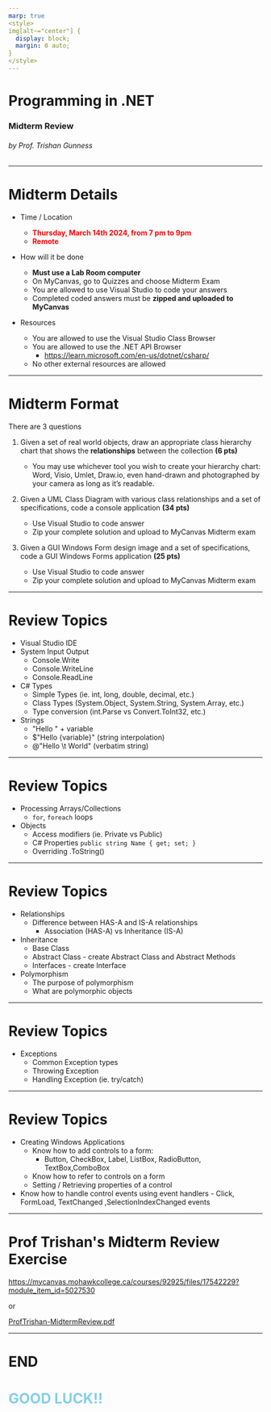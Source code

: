 ```yaml
---
marp: true
<style>
img[alt~="center"] {
  display: block;
  margin: 0 auto;
}
</style>
---
```

# Programming in .NET
### Midterm Review
###### by Prof. Trishan Gunness 
---
<style scoped>section { font-size: 22px; }</style>
# Midterm Details

- Time / Location
    - **<span style="color:red;">Thursday, March 14th 2024, from 7 pm to 9pm </span>**
    - **<span style="color:red;">Remote</span>**
    
- How will it be done
    - **Must use a Lab Room computer**
    - On MyCanvas, go to Quizzes and choose Midterm Exam
    - You are allowed to use Visual Studio to code your answers
    - Completed coded answers must be **zipped and uploaded to MyCanvas**

- Resources
    - You are allowed to use the Visual Studio Class Browser
    - You are allowed to use the .NET API Browser
        - https://learn.microsoft.com/en-us/dotnet/csharp/
    - No other external resources are allowed
--- 
<style scoped>section { font-size: 22px; }</style>
# Midterm Format

There are 3 questions

1. Given a set of real world objects, draw an appropriate class hierarchy chart that shows the **relationships** between the collection **(6 pts)**
    - You may use whichever tool you wish to create your hierarchy chart: Word, Visio, Umlet, Draw.io, even hand-drawn and photographed by your camera as long as it’s readable.

2. Given a UML Class Diagram with various class relationships and a set of specifications, code a console application **(34 pts)**
    - Use Visual Studio to code answer
    - Zip your complete solution and upload to MyCanvas Midterm exam

3. Given a GUI Windows Form design image and a set of specifications, code a GUI Windows Forms application **(25 pts)**
    - Use Visual Studio to code answer
    - Zip your complete solution and upload to MyCanvas Midterm exam

---
<style scoped>section { font-size: 25px; }</style>
# Review Topics

- Visual Studio IDE
- System Input Output
    - Console.Write
    - Console.WriteLine
    - Console.ReadLine
- C# Types
    - Simple Types (ie. int, long, double, decimal, etc.)
    - Class Types (System.Object, System.String, System.Array, etc.)
    - Type conversion (int.Parse vs Convert.ToInt32, etc.)
- Strings
    - "Hello " + variable
    - $"Hello {variable}" (string interpolation)
    - @"Hello \t World" (verbatim string)
---
<style scoped>section { font-size: 25px; }</style>
# Review Topics
- Processing Arrays/Collections
    - `for`, `foreach` loops
- Objects
    - Access modifiers (ie. Private vs Public)
    - C# Properties `public string Name { get; set; }`
    - Overriding .ToString()
---
<style scoped>section { font-size: 22px; }</style>
# Review Topics

- Relationships
    - Difference between HAS-A and IS-A relationships
        - Association (HAS-A) vs Inheritance (IS-A)
- Inheritance
    - Base Class
    - Abstract Class - create Abstract Class and Abstract Methods
    - Interfaces - create Interface
- Polymorphism
    - The purpose of polymorphism
    - What are polymorphic objects
---
<style scoped>section { font-size: 22px; }</style>
# Review Topics

- Exceptions
    - Common Exception types
    - Throwing Exception 
    - Handling Exception (ie. try/catch)

---
<style scoped>section { font-size: 22px; }</style>
# Review Topics

- Creating Windows Applications
    - Know how to add controls to a form:
        - Button, CheckBox, Label, ListBox, RadioButton, TextBox,ComboBox
    - Know how to refer to controls on a form
    - Setting / Retrieving properties of a control
- Know how to handle control events using event handlers
        - Click, FormLoad, TextChanged ,SelectionIndexChanged events

---
# Prof Trishan's Midterm Review Exercise



https://mycanvas.mohawkcollege.ca/courses/92925/files/17542229?module_item_id=5027530

or 

[ProfTrishan-MidtermReview.pdf](ProfTrishan-MidtermReview.pdf)

---
# END

# <span style="color:skyblue;">GOOD LUCK!!</span>
